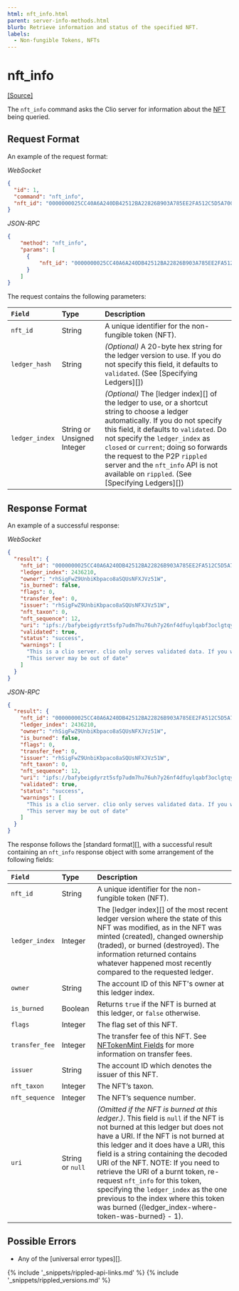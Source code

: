 ```yaml
---
html: nft_info.html
parent: server-info-methods.html
blurb: Retrieve information and status of the specified NFT.
labels:
  - Non-fungible Tokens, NFTs
---
```

# nft_info
[[Source]](https://github.com/XRPLF/clio/blob/4a5cb962b6971872d150777881801ce27ae9ed1a/src/rpc/handlers/NFTInfo.cpp "Source")

The `nft_info` command asks the Clio server for information about the [NFT](non-fungible-tokens.html) being queried. 

## Request Format
An example of the request format:

<!-- MULTICODE_BLOCK_START -->

*WebSocket*

```json
{
  "id": 1,
  "command": "nft_info",
  "nft_id": "0000000025CC40A6A240DB42512BA22826B903A785EE2FA512C5D5A70000000C"
}
```

*JSON-RPC*

```json
{
    "method": "nft_info",
    "params": [
      {
          "nft_id": "0000000025CC40A6A240DB42512BA22826B903A785EE2FA512C5D5A70000000C"
      }
    ]
}
```

<!-- MULTICODE_BLOCK_END -->

<!-- To DO: Add an example command to the assets/js/apitool-methods-ws.js file. The WebSocket Tool requires access to a publicly available Clio server.
[Try it! >](websocket-api-tool.html#nft_info)-->

The request contains the following parameters:

| `Field`        | Type                       | Description                    |
|:---------------|:---------------------------|:-------------------------------|
| `nft_id`       | String                     | A unique identifier for the non-fungible token (NFT). |
| `ledger_hash`  | String                     | _(Optional)_ A 20-byte hex string for the ledger version to use. If you do not specify this field, it defaults to `validated`. (See [Specifying Ledgers][]) |
| `ledger_index` | String or Unsigned Integer | _(Optional)_ The [ledger index][] of the ledger to use, or a shortcut string to choose a ledger automatically. If you do not specify this field, it defaults to `validated`. Do not specify the `ledger_index` as `closed` or `current`; doing so forwards the request to the P2P `rippled` server and the `nft_info` API is not available on `rippled`. (See [Specifying Ledgers][]) | 

## Response Format

An example of a successful response:

<!-- MULTICODE_BLOCK_START -->

*WebSocket*

```json
{ 
  "result": {
    "nft_id": "0000000025CC40A6A240DB42512BA22826B903A785EE2FA512C5D5A70000000C",
    "ledger_index": 2436210,
    "owner": "rhSigFwZ9UnbiKbpaco8aSQUsNFXJVz51W",
    "is_burned": false,
    "flags": 0,
    "transfer_fee": 0,
    "issuer": "rhSigFwZ9UnbiKbpaco8aSQUsNFXJVz51W",
    "nft_taxon": 0,
    "nft_sequence": 12,
    "uri": "ipfs://bafybeigdyrzt5sfp7udm7hu76uh7y26nf4dfuylqabf3oclgtqy55fbzdi",
    "validated": true,
    "status": "success",
    "warnings": [
      "This is a clio server. clio only serves validated data. If you want to talk to rippled, include 'ledger_index':'current' in your request",
      "This server may be out of date"
    ]
  }
}  
```

*JSON-RPC*

```json
{
  "result": {
    "nft_id": "0000000025CC40A6A240DB42512BA22826B903A785EE2FA512C5D5A70000000C",
    "ledger_index": 2436210,
    "owner": "rhSigFwZ9UnbiKbpaco8aSQUsNFXJVz51W",
    "is_burned": false,
    "flags": 0,
    "transfer_fee": 0,
    "issuer": "rhSigFwZ9UnbiKbpaco8aSQUsNFXJVz51W",
    "nft_taxon": 0,
    "nft_sequence": 12,
    "uri": "ipfs://bafybeigdyrzt5sfp7udm7hu76uh7y26nf4dfuylqabf3oclgtqy55fbzdi",
    "validated": true,
    "status": "success",
    "warnings": [
      "This is a clio server. clio only serves validated data. If you want to talk to rippled, include 'ledger_index':'current' in your request",
      "This server may be out of date"
    ]
  }
}
```

<!-- MULTICODE_BLOCK_END -->

The response follows the [standard format][], with a successful result containing an `nft_info` response object with some arrangement of the following fields:

| `Field`                           | Type            | Description          |
|:----------------------------------|:----------------|:---------------------|
| `nft_id`                          | String          | A unique identifier for the non-fungible token (NFT). |
| `ledger_index`                    | Integer         | The [ledger index][] of the most recent ledger version where the state of this NFT was modified, as in the NFT was minted (created), changed ownership (traded), or burned (destroyed). The information returned contains whatever happened most recently compared to the requested ledger. |
| `owner`                           | String          | The account ID of this NFT's owner at this ledger index. |
| `is_burned`                       | Boolean         | Returns `true` if the NFT is burned at this ledger, or `false` otherwise. |
| `flags `                          | Integer         | The flag set of this NFT. |
| `transfer_fee`                    | Integer         | The transfer fee of this NFT. See [NFTokenMint Fields](nftokenmint.html#nftokenmint-fields) for more information on transfer fees. |
| `issuer`                          | String          | The account ID which denotes the issuer of this NFT. |
| `nft_taxon`                       | Integer         | The NFT’s taxon. |
| `nft_sequence`                    | Integer         | The NFT’s sequence number. |
| `uri`                             | String or `null` | _(Omitted if the NFT is burned at this ledger.)_. This field is `null` if the NFT is not burned at this ledger but does not have a URI.  If the NFT is not burned at this ledger and it does have a URI, this field is a string containing the decoded URI of the NFT. NOTE: If you need to retrieve the URI of a burnt token, re-request `nft_info` for this token, specifying the `ledger_index` as the one previous to the index where this token was burned ({ledger_index-where-token-was-burned} - 1). |


## Possible Errors

* Any of the [universal error types][].


<!--{# common link defs #}-->
{% include '_snippets/rippled-api-links.md' %}
{% include '_snippets/rippled_versions.md' %}
